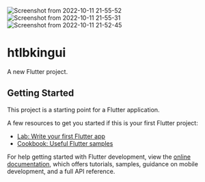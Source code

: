 ![Screenshot from 2022-10-11 21-55-52](https://user-images.githubusercontent.com/108860346/195149274-135cf341-1ac3-493c-9c2c-d287360d97bf.png)
![Screenshot from 2022-10-11 21-55-31](https://user-images.githubusercontent.com/108860346/195149293-36add4d2-b5d6-4321-a277-f23608388a8e.png)
![Screenshot from 2022-10-11 21-52-45](https://user-images.githubusercontent.com/108860346/195149304-00ee5388-5185-4333-a8aa-a516f9da18c7.png)
# htlbkingui

A new Flutter project.

## Getting Started

This project is a starting point for a Flutter application.

A few resources to get you started if this is your first Flutter project:

- [Lab: Write your first Flutter app](https://docs.flutter.dev/get-started/codelab)
- [Cookbook: Useful Flutter samples](https://docs.flutter.dev/cookbook)

For help getting started with Flutter development, view the
[online documentation](https://docs.flutter.dev/), which offers tutorials,
samples, guidance on mobile development, and a full API reference.
